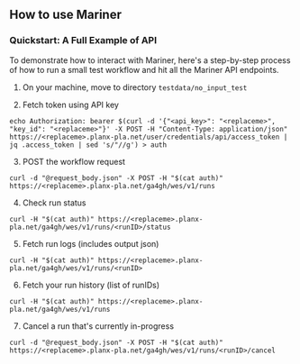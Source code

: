 ## How to use Mariner

### Quickstart: A Full Example of API

To demonstrate how to interact with Mariner, here's a step-by-step process
of how to run a small test workflow and hit all the Mariner API endpoints.

1. On your machine, move to directory `testdata/no_input_test`

2. Fetch token using API key

[//]: # (pragma: allowlist secret)

```
echo Authorization: bearer $(curl -d '{"<api_key>": "<replaceme>", "key_id": "<replaceme>"}' -X POST -H "Content-Type: application/json" https://<replaceme>.planx-pla.net/user/credentials/api/access_token | jq .access_token | sed 's/"//g') > auth
```

3. POST the workflow request
```
curl -d "@request_body.json" -X POST -H "$(cat auth)" https://<replaceme>.planx-pla.net/ga4gh/wes/v1/runs
```

4. Check run status
```
curl -H "$(cat auth)" https://<replaceme>.planx-pla.net/ga4gh/wes/v1/runs/<runID>/status
```

5. Fetch run logs (includes output json)
```
curl -H "$(cat auth)" https://<replaceme>.planx-pla.net/ga4gh/wes/v1/runs/<runID>
```

6. Fetch your run history (list of runIDs)
```
curl -H "$(cat auth)" https://<replaceme>.planx-pla.net/ga4gh/wes/v1/runs
```

7. Cancel a run that's currently in-progress
```
curl -d "@request_body.json" -X POST -H "$(cat auth)" https://<replaceme>.planx-pla.net/ga4gh/wes/v1/runs/<runID>/cancel
```
